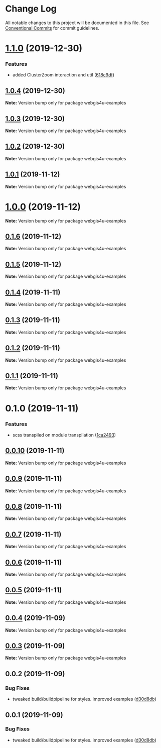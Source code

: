 # Change Log

All notable changes to this project will be documented in this file.
See [Conventional Commits](https://conventionalcommits.org) for commit guidelines.

# [1.1.0](https://github.com/environment-agency-austria/webgis4u/compare/webgis4u-examples@1.0.4...webgis4u-examples@1.1.0) (2019-12-30)


### Features

* added ClusterZoom interaction and util ([618c9df](https://github.com/environment-agency-austria/webgis4u/commit/618c9df36ae3bb80e353814e6965d883507d6168))





## [1.0.4](https://github.com/environment-agency-austria/webgis4u/compare/webgis4u-examples@1.0.3...webgis4u-examples@1.0.4) (2019-12-30)

**Note:** Version bump only for package webgis4u-examples





## [1.0.3](https://github.com/environment-agency-austria/webgis4u/compare/webgis4u-examples@1.0.2...webgis4u-examples@1.0.3) (2019-12-30)

**Note:** Version bump only for package webgis4u-examples





## [1.0.2](https://github.com/environment-agency-austria/webgis4u/compare/webgis4u-examples@1.0.1...webgis4u-examples@1.0.2) (2019-12-30)

**Note:** Version bump only for package webgis4u-examples





## [1.0.1](https://github.com/environment-agency-austria/webgis4u/compare/webgis4u-examples@1.0.0...webgis4u-examples@1.0.1) (2019-11-12)

**Note:** Version bump only for package webgis4u-examples





# [1.0.0](https://github.com/environment-agency-austria/webgis4u/compare/webgis4u-examples@0.1.6...webgis4u-examples@1.0.0) (2019-11-12)

**Note:** Version bump only for package webgis4u-examples





## [0.1.6](https://github.com/environment-agency-austria/webgis4u/compare/webgis4u-examples@0.1.5...webgis4u-examples@0.1.6) (2019-11-12)

**Note:** Version bump only for package webgis4u-examples





## [0.1.5](https://github.com/environment-agency-austria/webgis4u/compare/webgis4u-examples@0.1.4...webgis4u-examples@0.1.5) (2019-11-12)

**Note:** Version bump only for package webgis4u-examples





## [0.1.4](https://github.com/environment-agency-austria/webgis4u/compare/webgis4u-examples@0.1.3...webgis4u-examples@0.1.4) (2019-11-11)

**Note:** Version bump only for package webgis4u-examples





## [0.1.3](https://github.com/environment-agency-austria/webgis4u/compare/webgis4u-examples@0.1.2...webgis4u-examples@0.1.3) (2019-11-11)

**Note:** Version bump only for package webgis4u-examples





## [0.1.2](https://github.com/environment-agency-austria/webgis4u/compare/webgis4u-examples@0.1.1...webgis4u-examples@0.1.2) (2019-11-11)

**Note:** Version bump only for package webgis4u-examples





## [0.1.1](https://github.com/environment-agency-austria/webgis4u/compare/webgis4u-examples@0.1.0...webgis4u-examples@0.1.1) (2019-11-11)

**Note:** Version bump only for package webgis4u-examples





# 0.1.0 (2019-11-11)


### Features

* scss transpiled on module transpilation ([1ca2493](https://github.com/environment-agency-austria/webgis4u/commit/1ca24939c2fb13f2606af240c7f2077019f2c5a7))





## [0.0.10](https://github.com/environment-agency-austria/webgis4u/compare/webgis4u-examples@0.0.9...webgis4u-examples@0.0.10) (2019-11-11)

**Note:** Version bump only for package webgis4u-examples





## [0.0.9](https://github.com/environment-agency-austria/webgis4u/compare/webgis4u-examples@0.0.8...webgis4u-examples@0.0.9) (2019-11-11)

**Note:** Version bump only for package webgis4u-examples





## [0.0.8](https://github.com/environment-agency-austria/webgis4u/compare/webgis4u-examples@0.0.7...webgis4u-examples@0.0.8) (2019-11-11)

**Note:** Version bump only for package webgis4u-examples





## [0.0.7](https://github.com/environment-agency-austria/webgis4u/compare/webgis4u-examples@0.0.6...webgis4u-examples@0.0.7) (2019-11-11)

**Note:** Version bump only for package webgis4u-examples





## [0.0.6](https://github.com/environment-agency-austria/webgis4u/compare/webgis4u-examples@0.0.5...webgis4u-examples@0.0.6) (2019-11-11)

**Note:** Version bump only for package webgis4u-examples





## [0.0.5](https://github.com/environment-agency-austria/webgis4u/compare/webgis4u-examples@0.0.4...webgis4u-examples@0.0.5) (2019-11-11)

**Note:** Version bump only for package webgis4u-examples





## [0.0.4](https://github.com/environment-agency-austria/webgis4u/compare/webgis4u-examples@0.0.3...webgis4u-examples@0.0.4) (2019-11-09)

**Note:** Version bump only for package webgis4u-examples





## [0.0.3](https://github.com/environment-agency-austria/webgis4u/compare/webgis4u-examples@0.0.2...webgis4u-examples@0.0.3) (2019-11-09)

**Note:** Version bump only for package webgis4u-examples





## 0.0.2 (2019-11-09)


### Bug Fixes

* tweaked build/buildpipeline for styles. improved examples ([d30d8db](https://github.com/environment-agency-austria/webgis4u/commit/d30d8db))





## 0.0.1 (2019-11-09)


### Bug Fixes

* tweaked build/buildpipeline for styles. improved examples ([d30d8db](https://github.com/environment-agency-austria/webgis4u/commit/d30d8db))
